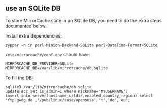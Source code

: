 ## use an SQLite DB

To store MirrorCache state in an SQLite DB, you need to do the extra steps documented below.

Install extra dependencies:

    zypper -n in perl-Minion-Backend-SQLite perl-DateTime-Format-SQLite

`/etc/mirrorcache/conf.env` should have:

    MIRRORCACHE_DB_PROVIDER=SQLite
    MIRRORCACHE_DB=/var/lib/mirrorcache/db.sqlite

To fill the DB:

    sqlite3 /var/lib/mirrorcache/db.sqlite
    update acc set is_admin=1 where nickname='MYUSERNAME';
    insert into server(hostname,urldir,enabled,country,region) select 'ftp.gwdg.de','/pub/linux/suse/opensuse','t','de','eu';

